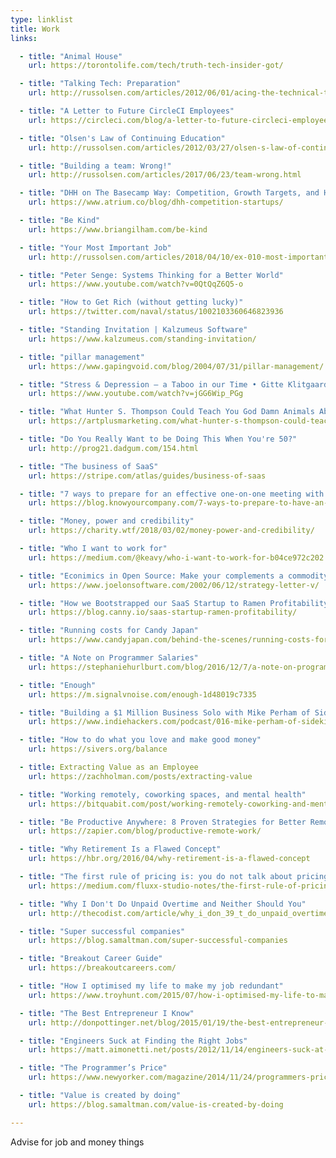 ```yaml
---
type: linklist
title: Work
links:

  - title: "Animal House"
    url: https://torontolife.com/tech/truth-tech-insider-got/

  - title: "Talking Tech: Preparation"
    url: http://russolsen.com/articles/2012/06/01/acing-the-technical-talk-preparation.html

  - title: "A Letter to Future CircleCI Employees"
    url: https://circleci.com/blog/a-letter-to-future-circleci-employees/

  - title: "Olsen's Law of Continuing Education"
    url: http://russolsen.com/articles/2012/03/27/olsen-s-law-of-continuing-education.html

  - title: "Building a team: Wrong!"
    url: http://russolsen.com/articles/2017/06/23/team-wrong.html

  - title: "DHH on The Basecamp Way: Competition, Growth Targets, and How to Incentivize Employees"
    url: https://www.atrium.co/blog/dhh-competition-startups/

  - title: "Be Kind"
    url: https://www.briangilham.com/be-kind

  - title: "Your Most Important Job"
    url: http://russolsen.com/articles/2018/04/10/ex-010-most-important-job.html

  - title: "Peter Senge: Systems Thinking for a Better World"
    url: https://www.youtube.com/watch?v=0QtQqZ6Q5-o

  - title: "How to Get Rich (without getting lucky)"
    url: https://twitter.com/naval/status/1002103360646823936

  - title: "Standing Invitation | Kalzumeus Software"
    url: https://www.kalzumeus.com/standing-invitation/

  - title: "pillar management"
    url: https://www.gapingvoid.com/blog/2004/07/31/pillar-management/

  - title: "Stress & Depression – a Taboo in our Time • Gitte Klitgaard"
    url: https://www.youtube.com/watch?v=jGG6Wip_PGg

  - title: "What Hunter S. Thompson Could Teach You God Damn Animals About Being A Professional"
    url: https://artplusmarketing.com/what-hunter-s-thompson-could-teach-you-god-damn-animals-about-being-a-professional-e9d6e12990d

  - title: "Do You Really Want to be Doing This When You're 50?"
    url: http://prog21.dadgum.com/154.html

  - title: "The business of SaaS"
    url: https://stripe.com/atlas/guides/business-of-saas

  - title: "7 ways to prepare for an effective one-on-one meeting with your manager"
    url: https://blog.knowyourcompany.com/7-ways-to-prepare-to-have-an-effective-one-on-one-meeting-with-your-manager-3b7e083cb3bb

  - title: "Money, power and credibility"
    url: https://charity.wtf/2018/03/02/money-power-and-credibility/

  - title: "Who I want to work for"
    url: https://medium.com/@keavy/who-i-want-to-work-for-b04ce972c202

  - title: "Econimics in Open Source: Make your complements a commodity"
    url: https://www.joelonsoftware.com/2002/06/12/strategy-letter-v/

  - title: "How we Bootstrapped our SaaS Startup to Ramen Profitability"
    url: https://blog.canny.io/saas-startup-ramen-profitability/

  - title: "Running costs for Candy Japan"
    url: https://www.candyjapan.com/behind-the-scenes/running-costs-for-candy-japan

  - title: "A Note on Programmer Salaries"
    url: https://stephaniehurlburt.com/blog/2016/12/7/a-note-on-programmer-salaries

  - title: "Enough"
    url: https://m.signalvnoise.com/enough-1d48019c7335

  - title: "Building a $1 Million Business Solo with Mike Perham of Sidekiq"
    url: https://www.indiehackers.com/podcast/016-mike-perham-of-sidekiq

  - title: "How to do what you love and make good money"
    url: https://sivers.org/balance

  - title: Extracting Value as an Employee
    url: https://zachholman.com/posts/extracting-value

  - title: "Working remotely, coworking spaces, and mental health"
    url: https://bitquabit.com/post/working-remotely-coworking-and-mental-health/

  - title: "Be Productive Anywhere: 8 Proven Strategies for Better Remote Work"
    url: https://zapier.com/blog/productive-remote-work/

  - title: "Why Retirement Is a Flawed Concept"
    url: https://hbr.org/2016/04/why-retirement-is-a-flawed-concept

  - title: "The first rule of pricing is: you do not talk about pricing"
    url: https://medium.com/fluxx-studio-notes/the-first-rule-of-pricing-is-you-do-not-talk-about-pricing-1875caa39b89

  - title: "Why I Don't Do Unpaid Overtime and Neither Should You"
    url: http://thecodist.com/article/why_i_don_39_t_do_unpaid_overtime_and_neither_should_you

  - title: "Super successful companies"
    url: https://blog.samaltman.com/super-successful-companies

  - title: "Breakout Career Guide"
    url: https://breakoutcareers.com/

  - title: "How I optimised my life to make my job redundant"
    url: https://www.troyhunt.com/2015/07/how-i-optimised-my-life-to-make-my-job.html

  - title: "The Best Entrepreneur I Know"
    url: http://donpottinger.net/blog/2015/01/19/the-best-entrepreneur-i-know.html

  - title: "Engineers Suck at Finding the Right Jobs"
    url: https://matt.aimonetti.net/posts/2012/11/14/engineers-suck-at-finding-right-jobs/

  - title: "The Programmer’s Price"
    url: https://www.newyorker.com/magazine/2014/11/24/programmers-price

  - title: "Value is created by doing"
    url: https://blog.samaltman.com/value-is-created-by-doing

---
```


Advise for job and money things
